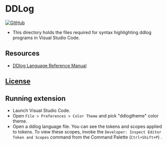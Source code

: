 # DDLog 
[![GitHub](https://github.com/vmware/differential-datalog)](https://github.com/vmware/differential-datalog)
* This directory holds the files required for syntax highlighting ddlog programs in Visual Studio Code.

## Resources
- [DDlog Language Reference Manual](https://github.com/vmware/differential-datalog/blob/master/doc/language_reference/language_reference.md)

## [License](https://github.com/vmware/differential-datalog/blob/master/LICENSE)

## Running extension

* Launch Visual Studio Code.
* Open `File > Preferences > Color Theme` and pick "ddlogtheme" color theme.
* Open a ddlog language file. You can see the tokens and scopes applied to tokens.
 To view these scopes, invoke the `Developer: Inspect Editor Token and Scopes` command from the Command Palette (`Ctrl+Shift+P`) .


